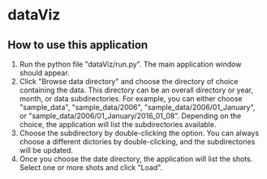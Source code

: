 # dataViz

## How to use this application
1. Run the python file "dataViz/run.py". The main application window
   should appear.
2. Click "Browse data directory" and choose the directory of choice
   containing the data. This directory can be an overall directory or
year, month, or data subdirectories. For example, you can either choose
"sample_data", "sample_data/2006", "sample_data/2006/01_January", or "sample_data/2006/01_January/2016_01_08". Depending on the choice, the application will list the subdirectories available.
3. Choose the subdirectory by double-clicking the option. You can always
   choose a different dictories by double-clicking, and the
subdirectories will be updated. 
4. Once you choose the date directory, the application will list the
   shots. Select one or more shots and click "Load".
      
   
